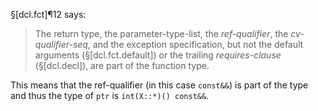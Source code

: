 §[dcl.fct]¶12 says:

> The return type, the parameter-type-list, the *ref-qualifier*, the *cv-qualifier-seq*, and the exception specification, but not the default arguments (§[dcl.fct.default]) or the trailing *requires-clause* (§[dcl.decl]), are part of the function type.

This means that the ref-qualifier (in this case `const&&`) is part of the type and thus the type of `ptr` is `int(X::*)() const&&`.